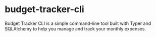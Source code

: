# budget-tracker-cli
Budget Tracker CLI is a simple command-line tool built with Typer and SQLAlchemy to help you manage and track your monthly expenses.
